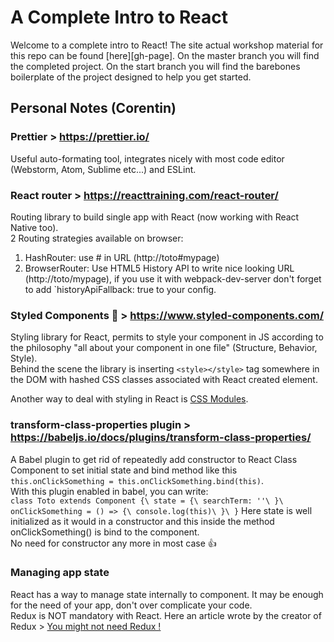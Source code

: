 # A Complete Intro to React

Welcome to a complete intro to React! The site actual workshop material for this repo can be found [here][gh-page]. On the master branch you will find the completed project. On the start branch you will find the barebones boilerplate of the project designed to help you get started.

## Personal Notes (Corentin)

### Prettier > <https://prettier.io/>
Useful auto-formating tool, integrates nicely with most code editor (Webstorm, Atom, Sublime etc...) and ESLint.

### React router > <https://reacttraining.com/react-router/>
Routing library to build single app with React (now working with React Native too).\
2 Routing strategies available on browser:
 1. HashRouter: use # in URL (http://toto#mypage)
 2. BrowserRouter: Use HTML5 History API to write nice looking URL (http://toto/mypage), if you use it with webpack-dev-server don't forget to add `historyApiFallback: true to your config.

### Styled Components 💅 > <https://www.styled-components.com/>
Styling library for React, permits to style your component in JS according to the philosophy "all about your component in one file" (Structure, Behavior, Style).\
Behind the scene the library is inserting `<style></style>` tag somewhere in the DOM with hashed CSS classes associated with React created element.

Another way to deal with styling in React is [CSS Modules](https://github.com/gajus/react-css-modules).

### transform-class-properties plugin > <https://babeljs.io/docs/plugins/transform-class-properties/>
A Babel plugin to get rid of repeatedly add constructor to React Class Component to set initial state and bind method like this `this.onClickSomething = this.onClickSomething.bind(this)`.\
With this plugin enabled in babel, you can write:\
`
class Toto extends Component {\
  state = {\
    searchTerm: ''\
  }\
  onClickSomething = () => {\
    console.log(this)\
  }\
}
`
Here state is well initialized as it would in a constructor and this inside the method onClickSomething() is bind to the component.\
No need for constructor any more in most case 👍

### Managing app state
React has a way to manage state internally to component. It may be enough for the need of your app, don't over complicate your code.\
Redux is NOT mandatory with React. Here an article wrote by the creator of Redux > [You might not need Redux !](https://medium.com/@dan_abramov/you-might-not-need-redux-be46360cf367)
